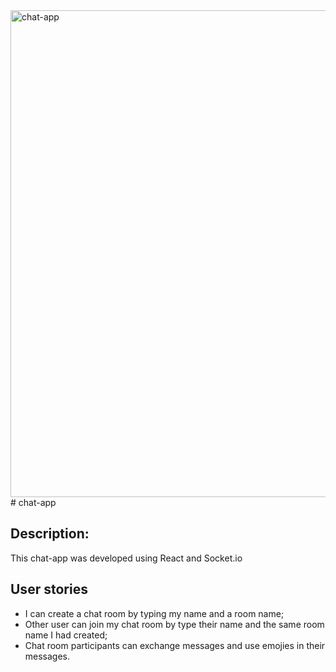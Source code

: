 <img width="779" alt="chat-app" src="https://user-images.githubusercontent.com/19254270/132104803-3347bf9b-33b6-4640-bff8-09fa497a7708.png">
# chat-app

## Description:
This chat-app was developed using React and Socket.io

## User stories
- I can create a chat room by typing my name and a room name;
- Other user can join my chat room by type their name and the same room name I had created;
- Chat room participants can exchange messages and use emojies in their messages.



